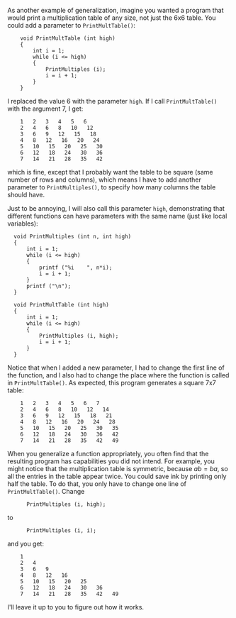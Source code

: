As another example of generalization, imagine you wanted a program that would print a multiplication table of any size, not just the 6x6 table.  You could add a parameter to `PrintMultTable()`:

```code
    void PrintMultTable (int high) 
    {
        int i = 1;
        while (i <= high) 
        {
            PrintMultiples (i);
            i = i + 1;
        }
    }
```
I replaced the value 6 with the parameter `high`.  If I call `PrintMultTable()` with the argument 7, I get:

```code
    1   2   3   4   5   6   
    2   4   6   8   10   12   
    3   6   9   12   15   18   
    4   8   12   16   20   24   
    5   10   15   20   25   30   
    6   12   18   24   30   36   
    7   14   21   28   35   42   
```
which is fine, except that I probably want the table to be square (same number of rows and columns), which means I have to add another parameter to `PrintMultiples()`, to specify how many columns the table should have.

Just to be annoying, I will also call this parameter `high`, demonstrating that different functions can have parameters with the same name (just like local variables):

```code
  void PrintMultiples (int n, int high) 
  {
      int i = 1;
      while (i <= high) 
      {
          printf ("%i    ", n*i);
          i = i + 1;
      }    
      printf ("\n");
  }

  void PrintMultTable (int high) 
  {
      int i = 1;
      while (i <= high) 
      {
          PrintMultiples (i, high);
          i = i + 1;
      }
  }
```
Notice that when I added a new parameter, I had to change the first line of the function, and I also had to change the place where the function is called in `PrintMultTable()`. As expected, this program generates a square 7x7 table:

```code
    1   2   3   4   5   6   7   
    2   4   6   8   10   12   14   
    3   6   9   12   15   18   21   
    4   8   12   16   20   24   28   
    5   10   15   20   25   30   35   
    6   12   18   24   30   36   42   
    7   14   21   28   35   42   49
```
When you generalize a function appropriately, you often find that the resulting program has capabilities you did not intend. For example, you might notice that the multiplication table is symmetric, because $ab = ba$, so all the entries in the table appear twice.  You could save ink by printing only half the table.  To do that, you only have to change one line of `PrintMultTable()`.  Change

```code
      PrintMultiples (i, high);
```
to

```code
      PrintMultiples (i, i);
```
and you get:

```code
    1   
    2   4   
    3   6   9   
    4   8   12   16   
    5   10   15   20   25   
    6   12   18   24   30   36   
    7   14   21   28   35   42   49  
```
I'll leave it up to you to figure out how it works.